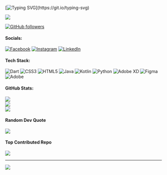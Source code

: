 [![Typing SVG](https://readme-typing-svg.herokuapp.com?font=Deanicked=7AF79A&size=30&lines=Hey!+It's+Najmul!;I'm+a+learning+developer...;CRAZY+fan+of+Android+Application+Development;ios+Application+Development;And+I'm+a+workaholic+person;looking+to+contribute;)](https://git.io/typing-svg)

<img src="https://profile-counter.glitch.me/najmul-haque-talukder/count.svg">

[![GitHub followers](https://img.shields.io/github/followers/najmul-haque-talukder.svg?style=social&label=Followers)](https://github.com/walleeva2018?tab=followers)


#### Socials:
[![Facebook](https://img.shields.io/badge/Facebook-%231877F2.svg?logo=Facebook&logoColor=white)](https://facebook.com/https://www.facebook.com/najmul.9341) [![Instagram](https://img.shields.io/badge/Instagram-%23E4405F.svg?logo=Instagram&logoColor=white)](https://instagram.com/najmul_exits) [![LinkedIn](https://img.shields.io/badge/LinkedIn-%230077B5.svg?logo=linkedin&logoColor=white)](https://linkedin.com/in/https://www.linkedin.com/in/najmul-h-talukder-0b45a3316?utm_source=share&utm_campaign=share_via&utm_content=profile&utm_medium=android_app) 

#### Tech Stack:
![Dart](https://img.shields.io/badge/dart-%230175C2.svg?style=for-the-badge&logo=dart&logoColor=white) ![CSS3](https://img.shields.io/badge/css3-%231572B6.svg?style=for-the-badge&logo=css3&logoColor=white) ![HTML5](https://img.shields.io/badge/html5-%23E34F26.svg?style=for-the-badge&logo=html5&logoColor=white) ![Java](https://img.shields.io/badge/java-%23ED8B00.svg?style=for-the-badge&logo=openjdk&logoColor=white) ![Kotlin](https://img.shields.io/badge/kotlin-%237F52FF.svg?style=for-the-badge&logo=kotlin&logoColor=white) ![Python](https://img.shields.io/badge/python-3670A0?style=for-the-badge&logo=python&logoColor=ffdd54) ![Adobe XD](https://img.shields.io/badge/Adobe%20XD-470137?style=for-the-badge&logo=Adobe%20XD&logoColor=#FF61F6) ![Figma](https://img.shields.io/badge/figma-%23F24E1E.svg?style=for-the-badge&logo=figma&logoColor=white) ![Adobe](https://img.shields.io/badge/adobe-%23FF0000.svg?style=for-the-badge&logo=adobe&logoColor=white)
#### GitHub Stats:
![](https://github-readme-stats.vercel.app/api?username=najmul-haque-talukder&theme=radical&hide_border=false&include_all_commits=true&count_private=true)<br/>
![](https://github-readme-streak-stats.herokuapp.com/?user=najmul-haque-talukder&theme=radical&hide_border=false)<br/>
![](https://github-readme-stats.vercel.app/api/top-langs/?username=najmul-haque-talukder&theme=radical&hide_border=false&include_all_commits=true&count_private=true&layout=compact)

#### Random Dev Quote
![](https://quotes-github-readme.vercel.app/api?type=horizontal&theme=merko)

#### Top Contributed Repo
![](https://github-contributor-stats.vercel.app/api?username=najmul-haque-talukder&limit=5&theme=dark&combine_all_yearly_contributions=true)

---
[![](https://visitcount.itsvg.in/api?id=najmul-haque-talukder&icon=0&color=0)](https://visitcount.itsvg.in)

<!-- Proudly created with GPRM ( https://gprm.itsvg.in ) -->
